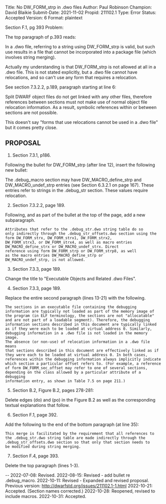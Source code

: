 Title:       No DW_FORM_strp in .dwo files
Author:      Paul Robinson
Champion:    David Blaikie
Submit-Date: 2021-11-02
Propid:      211102.1
Type:        Error
Status:      Accepted
Version:     6
Format:      plaintext

Section F.1, pg 393
Problem:

The top paragraph of p.393 reads:

  In a .dwo file, referring to a string using DW_FORM_strp is valid,
but such use
  results in a file that cannot be incorporated into a package file
(which involves
  string merging).

Actually my understanding is that DW_FORM_strp is not allowed at all
in a .dwo file.
This is not stated explicitly, but a .dwo file cannot have
relocations, and so can't
use any form that requires a relocation.

See section 7.3.2.2, p.189, paragraph starting at line 6:

  Split DWARF object files do not get linked with any other files, therefore
  references between sections must not make use of normal object file relocation
  information. As a result, symbolic references within or between
sections are not
  possible.

This doesn't say "forms that use relocations cannot be used in a .dwo file" but
it comes pretty close.


PROPOSAL
--------

1. Section 7.3.1, p186.

Following the bullet for DW_FORM_strp (after line 12), insert the
following new bullet:

The .debug_macro section may have DW_MACRO_define_strp and
DW_MACRO_undef_strp entries (see Section 6.3.2.1 on page 167).
These entries refer to strings in the .debug_str section.
These values require relocation.


2. Section 7.3.2.2, page 189.

Following, and as part of the bullet at the top of the page, add a
new subparagraph.

    Attributes that refer to the .debug_str.dwo string table do so
    only indirectly through the .debug_str_offsets.dwo section using the
    form DW_FORM_strx, DW_FORM_strx1, DW_FORM_strx2,
    DW_FORM_strx3, or DW_FORM_strx4, as well as macro entries
    DW_MACRO_define_strx or DW_MACRO_undef_strx. Direct
    reference using form DW_FORM_strp or DW_FORM_strp8, as well
    as the macro entries DW_MACRO_define_strp or
    DW_MACRO_undef_strp, is not allowed.


3. Section 7.3.3, page 189.

Change the title to "Executable Objects and Related .dwo Files".


4. Section 7.3.3, page 189.

Replace the entire second paragraph (lines 13-21) with the following.

    The sections in an executable file containing the debugging
    information are typically not loaded as part of the memory image of
    the program (in ELF terminology, the sections are not "allocatable"
    and are not part of a loadable segment). Therefore, the debugging
    information sections described in this document are typically linked
    as if they were each to be loaded at virtual address 0. Similarly,
    debugging information in a .dwo file is not loaded in the memory image.
    The absence (or non-use) of relocation information in a .dwo file means
    that sections described in this document are effectively linked as if
    they were each to be loaded at virtual address 0. In both cases,
    references within the debugging information always implicitly indicate
    which section a particular offset refers to. (For example, a reference
    of form DW_FORM_sec_offset may refer to one of several sections,
    depending on the class allowed by a particular attribute of a debugging
    information entry, as shown in Table 7.5 on page 211.)


5. Section B.2, Figure B.2, pages 278-281:

Delete edges (do) and (po) in the Figure B.2 as well as the corresponding
textual explanations that follow.


6. Section F.1, page 392.

Add the following to the end of the bottom paragraph (at line 35):

    This merge is facilitated by the requirement that all references to
    the .debug_str.dwo string table are made indirectly through the
    .debug_str_offsets.dwo section so that only that section needs to
    be modified during string merging.


7. Section F.4, page 393.

Delete the top paragraph (lines 1-3).

--
2022-07-08:  Revised.
2022-08-15:  Revised - add bullet re .debug_macro.
2022-10-11:  Revised - Expanded and revised proposal.
   Previous version: http://dwarfstd.org/issues/211102.1-1.html
2022-10-21:  Accepted.  (Section names corrected.)
2022-10-28:  Reopened, revised to include macros.
2022-10-31:  Accepted.
